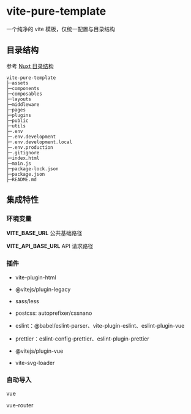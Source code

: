 # vite-pure-template

一个纯净的 vite 模板，仅统一配置与目录结构

## 目录结构

参考 [Nuxt 目录结构](https://nuxt.com/docs/guide/directory-structure/app)

```
vite-pure-template
├─assets
├─components
├─composables
├─layouts
├─middleware
├─pages
├─plugins
├─public
├─utils
├─.env
├─.env.development
├─.env.development.local
├─.env.production
├─.gitignore
├─index.html
├─main.js
├─package-lock.json
├─package.json
├─README.md
```

## 集成特性

### 环境变量

**VITE_BASE_URL** 公共基础路径

**VITE_API_BASE_URL** API 请求路径

### 插件

- vite-plugin-html

- @vitejs/plugin-legacy

- sass/less

- postcss: autoprefixer/cssnano

- eslint：@babel/eslint-parser、vite-plugin-eslint、eslint-plugin-vue

- prettier：eslint-config-prettier、eslint-plugin-prettier

- @vitejs/plugin-vue

- vite-svg-loader

### 自动导入

vue

vue-router
